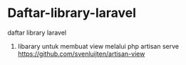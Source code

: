 # Daftar-library-laravel
daftar library laravel

1. libarary untuk membuat view melalui php artisan serve
   https://github.com/svenluijten/artisan-view
